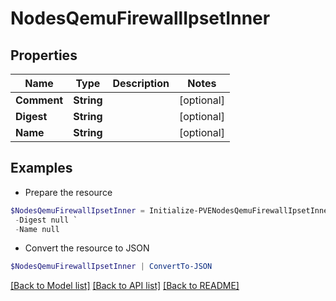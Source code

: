 # NodesQemuFirewallIpsetInner
## Properties

Name | Type | Description | Notes
------------ | ------------- | ------------- | -------------
**Comment** | **String** |  | [optional] 
**Digest** | **String** |  | [optional] 
**Name** | **String** |  | [optional] 

## Examples

- Prepare the resource
```powershell
$NodesQemuFirewallIpsetInner = Initialize-PVENodesQemuFirewallIpsetInner  -Comment null `
 -Digest null `
 -Name null
```

- Convert the resource to JSON
```powershell
$NodesQemuFirewallIpsetInner | ConvertTo-JSON
```

[[Back to Model list]](../README.md#documentation-for-models) [[Back to API list]](../README.md#documentation-for-api-endpoints) [[Back to README]](../README.md)

